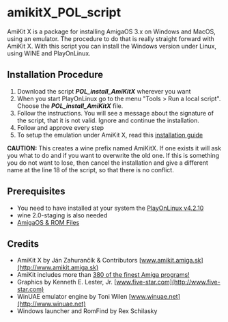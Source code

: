 # amikitX_POL_script
AmiKit X is a package for installing AmigaOS 3.x on Windows and MacOS, using an emulator. The procedure to do that is really straight forward with AmiKit X. With this script you can install the Windows version under Linux, using WINE and PlayOnLinux.

Installation Procedure
----------------------
 1. Download the script ***POL_install_AmiKitX*** wherever you want
 3. When you start PlayOnLinux go to the menu "Tools > Run a local script". Choose the ***POL_install_AmiKitX*** file.
 4. Follow the instructions. You will see a message about the signature of the script, that it is not valid. Ignore and continue the installation.
 5. Follow and approve every step
 6. To setup the emulation under AmiKit X, read this [installation guide](http://bit.ly/AmiKit-QuickGuide)

**CAUTION:** This creates a wine prefix named AmiKitX. If one exists it will ask you what to do and if you want to overwrite the old one. If this is something you do not want to lose, then cancel the installation and give a different name at the line 18 of the script, so that there is no conflict.

Prerequisites
-------------
* You need to have installed at your system the [PlayOnLinux v4.2.10](https://www.playonlinux.com/en/download.html)
* wine 2.0-staging is also needed
* [AmigaOS & ROM Files](http://www.amikit.amiga.sk/getamigaos)


Credits
-------
* AmiKit X by Ján Zahurančík & Contributors [www.amikit.amiga.sk](http://www.amikit.amiga.sk)
* AmiKit includes more than [380 of the finest Amiga programs!](http://file.amiga.sk/amikit/doc/software.html)
* Graphics by Kenneth E. Lester, Jr. [www.five-star.com](http://www.five-star.com)
* WinUAE emulator engine by Toni Wilen [www.winuae.net](http://www.winuae.net)
* Windows launcher and RomFind by Rex Schilasky

